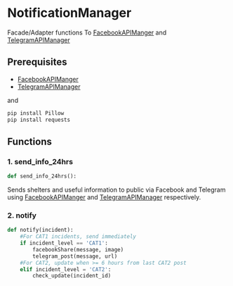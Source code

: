 # NotificationManager

Facade/Adapter functions To [FacebookAPIManger](FacebookAPIManager.md) and [TelegramAPIManager](TelegramAPIManager.md)

## Prerequisites

- [FacebookAPIManger](FacebookAPIManager.md)
- [TelegramAPIManager](TelegramAPIManager.md)

and

```bash
pip install Pillow
pip install requests
```

## Functions 

### 1. send_info_24hrs
```python
def send_info_24hrs():
```

Sends shelters and useful information to public via Facebook and Telegram using [FacebookAPIManger](FacebookAPIManager.md) and [TelegramAPIManager](TelegramAPIManager.md) respectively.

### 2. notify
```python
def notify(incident):
    #For CAT1 incidents, send immediately
    if incident_level == 'CAT1':
        facebookShare(message, image)
        telegram_post(message, url)
    #For CAT2, update when >= 6 hours from last CAT2 post
    elif incident_level = 'CAT2':
        check_update(incident_id)
```

